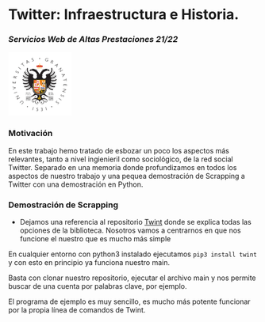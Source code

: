 # Twitter: Infraestructura e Historia.
### *Servicios Web de Altas Prestaciones 21/22*

![logo2](twint/images/logo2.png)
### Motivación
En este trabajo hemo tratado de esbozar un poco los aspectos más relevantes, tanto a nivel ingienieril como sociológico, de la red social Twitter. Separado en una memoria donde profundizamos en todos los aspectos de nuestro trabajo y una pequea demostración de Scrapping a Twitter con una demostración en Python.

### Demostración de Scrapping

- Dejamos una referencia al repositorio [Twint](https://github.com/twintproject/twint) donde se explica todas las opciones de la biblioteca. Nosotros vamos a centrarnos en que nos funcione el nuestro que es mucho más simple


En cualquier entorno con python3 instalado ejecutamos `pip3 install twint`  y con esto en principio ya funciona nuestro main.

Basta con clonar nuestro repositorio, ejecutar el archivo main y nos permite buscar de una cuenta por palabras clave, por ejemplo.

El programa de ejemplo es muy sencillo, es mucho más potente funcionar por la propia línea de comandos de Twint.


